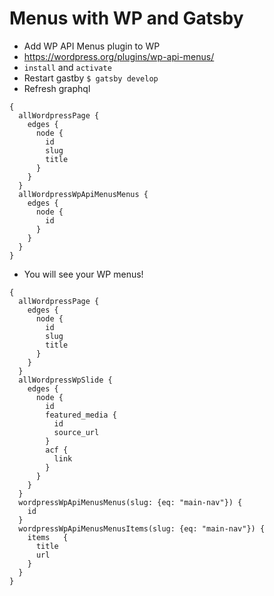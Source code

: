 # Menus with WP and Gatsby
* Add WP API Menus plugin to WP
* https://wordpress.org/plugins/wp-api-menus/
* `install` and `activate`
* Restart gastby `$ gatsby develop`
* Refresh graphql

```
{
  allWordpressPage {
    edges {
      node {
        id
        slug
        title
      }
    }
  }
  allWordpressWpApiMenusMenus {
    edges {
      node {
        id
      }
    }
  }
}
```

* You will see your WP menus!

```
{
  allWordpressPage {
    edges {
      node {
        id
        slug
        title
      }
    }
  }
  allWordpressWpSlide {
    edges {
      node {
        id
        featured_media {
          id
          source_url
        }
        acf {
          link
        }
      }
    } 
  }
  wordpressWpApiMenusMenus(slug: {eq: "main-nav"}) {
    id
  }
  wordpressWpApiMenusMenusItems(slug: {eq: "main-nav"}) {
    items   {
      title
      url
    }
  }
}
```



